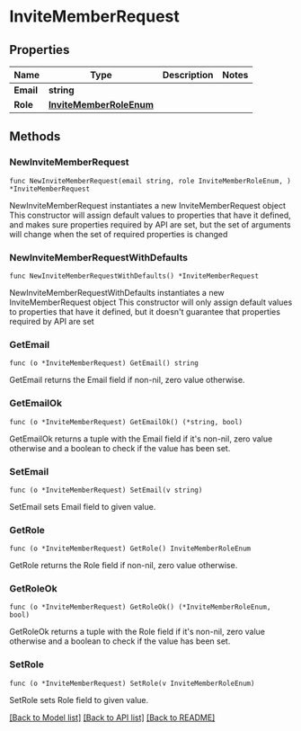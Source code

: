 # InviteMemberRequest

## Properties

Name | Type | Description | Notes
------------ | ------------- | ------------- | -------------
**Email** | **string** |  | 
**Role** | [**InviteMemberRoleEnum**](InviteMemberRoleEnum.md) |  | 

## Methods

### NewInviteMemberRequest

`func NewInviteMemberRequest(email string, role InviteMemberRoleEnum, ) *InviteMemberRequest`

NewInviteMemberRequest instantiates a new InviteMemberRequest object
This constructor will assign default values to properties that have it defined,
and makes sure properties required by API are set, but the set of arguments
will change when the set of required properties is changed

### NewInviteMemberRequestWithDefaults

`func NewInviteMemberRequestWithDefaults() *InviteMemberRequest`

NewInviteMemberRequestWithDefaults instantiates a new InviteMemberRequest object
This constructor will only assign default values to properties that have it defined,
but it doesn't guarantee that properties required by API are set

### GetEmail

`func (o *InviteMemberRequest) GetEmail() string`

GetEmail returns the Email field if non-nil, zero value otherwise.

### GetEmailOk

`func (o *InviteMemberRequest) GetEmailOk() (*string, bool)`

GetEmailOk returns a tuple with the Email field if it's non-nil, zero value otherwise
and a boolean to check if the value has been set.

### SetEmail

`func (o *InviteMemberRequest) SetEmail(v string)`

SetEmail sets Email field to given value.


### GetRole

`func (o *InviteMemberRequest) GetRole() InviteMemberRoleEnum`

GetRole returns the Role field if non-nil, zero value otherwise.

### GetRoleOk

`func (o *InviteMemberRequest) GetRoleOk() (*InviteMemberRoleEnum, bool)`

GetRoleOk returns a tuple with the Role field if it's non-nil, zero value otherwise
and a boolean to check if the value has been set.

### SetRole

`func (o *InviteMemberRequest) SetRole(v InviteMemberRoleEnum)`

SetRole sets Role field to given value.



[[Back to Model list]](../README.md#documentation-for-models) [[Back to API list]](../README.md#documentation-for-api-endpoints) [[Back to README]](../README.md)



